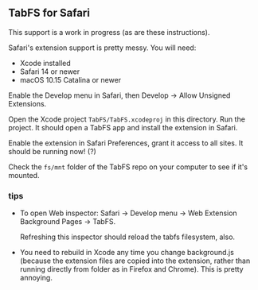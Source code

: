 ## TabFS for Safari

This support is a work in progress (as are these instructions).

Safari's extension support is pretty messy. You will need:

- Xcode installed
- Safari 14 or newer
- macOS 10.15 Catalina or newer

Enable the Develop menu in Safari, then Develop -> Allow Unsigned
Extensions.

Open the Xcode project `TabFS/TabFS.xcodeproj` in this directory. Run
the project. It should open a TabFS app and install the extension in
Safari.

Enable the extension in Safari Preferences, grant it access to all
sites. It should be running now! (?)

Check the `fs/mnt` folder of the TabFS repo on your computer to see if
it's mounted.

### tips

- To open Web inspector: Safari -> Develop menu -> Web Extension
  Background Pages -> TabFS.

  Refreshing this inspector should reload the tabfs filesystem, also.

- You need to rebuild in Xcode any time you change background.js
  (because the extension files are copied into the extension, rather
  than running directly from folder as in Firefox and Chrome). This is
  pretty annoying.

